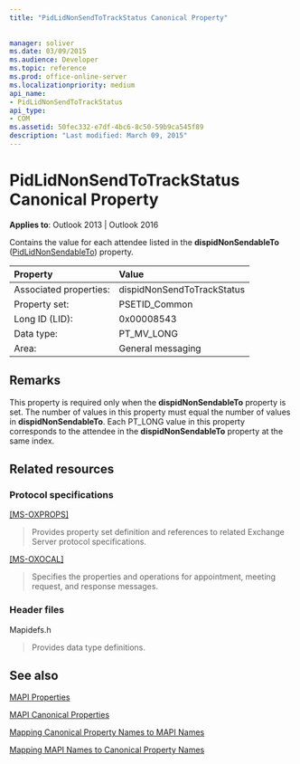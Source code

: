 ```yaml
---
title: "PidLidNonSendToTrackStatus Canonical Property"
 
 
manager: soliver
ms.date: 03/09/2015
ms.audience: Developer
ms.topic: reference
ms.prod: office-online-server
ms.localizationpriority: medium
api_name:
- PidLidNonSendToTrackStatus
api_type:
- COM
ms.assetid: 50fec332-e7df-4bc6-8c50-59b9ca545f89
description: "Last modified: March 09, 2015"
---
```


# PidLidNonSendToTrackStatus Canonical Property

  
  
**Applies to**: Outlook 2013 | Outlook 2016 
  
Contains the value for each attendee listed in the **dispidNonSendableTo** ([PidLidNonSendableTo](pidlidnonsendableto-canonical-property.md)) property.
  
|Property|Value|
|:-----|:-----|
|Associated properties:  <br/> |dispidNonSendToTrackStatus  <br/> |
|Property set:  <br/> |PSETID_Common  <br/> |
|Long ID (LID):  <br/> |0x00008543  <br/> |
|Data type:  <br/> |PT_MV_LONG  <br/> |
|Area:  <br/> |General messaging  <br/> |
   
## Remarks

This property is required only when the **dispidNonSendableTo** property is set. The number of values in this property must equal the number of values in **dispidNonSendableTo**. Each PT_LONG value in this property corresponds to the attendee in the **dispidNonSendableTo** property at the same index. 
  
## Related resources

### Protocol specifications

[[MS-OXPROPS]](https://msdn.microsoft.com/library/f6ab1613-aefe-447d-a49c-18217230b148%28Office.15%29.aspx)
  
> Provides property set definition and references to related Exchange Server protocol specifications.
    
[[MS-OXOCAL]](https://msdn.microsoft.com/library/09861fde-c8e4-4028-9346-e7c214cfdba1%28Office.15%29.aspx)
  
> Specifies the properties and operations for appointment, meeting request, and response messages.
    
### Header files

Mapidefs.h
  
> Provides data type definitions.
    
## See also



[MAPI Properties](mapi-properties.md)
  
[MAPI Canonical Properties](mapi-canonical-properties.md)
  
[Mapping Canonical Property Names to MAPI Names](mapping-canonical-property-names-to-mapi-names.md)
  
[Mapping MAPI Names to Canonical Property Names](mapping-mapi-names-to-canonical-property-names.md)

